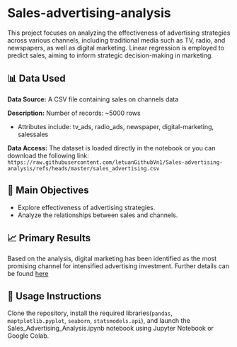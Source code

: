 # Sales-advertising-analysis
This project focuses on analyzing the effectiveness of advertising strategies across various channels, including traditional media such as TV, radio, and newspapers, as well as digital marketing. Linear regression is employed to predict sales, aiming to inform strategic decision-making in marketing.
## 📊 Data Used
**Data Source:** A CSV file containing sales on channels data 

**Description:**
   Number of records: ~5000 rows
  - Attributes include: tv_ads, radio_ads, newspaper, digital-marketing, salessales

**Data Access:** The dataset is loaded directly in the notebook or you can download the following link:  
```https://raw.githubusercontent.com/letuanGithubVn1/Sales-advertising-analysis/refs/heads/master/sales_advertising.csv```
## 🎯 Main Objectives
- Explore effectiveness of advertising strategies.  
- Analyze the relationships between sales and channels.

## 📈 Primary Results
Based on the analysis, digital marketing has been identified as the most promising channel for intensified advertising investment. Further details can be found [here](https://github.com/letuanGithubVn1/Sales-advertising-analysis/blob/master/Sales_Advertising_Analysis.ipynb)

## 🚀 Usage Instructions
Clone the repository, install the required libraries(`pandas`, `maptplotlib.pyplot`, `seaborn`, `statsmodels.api`), and launch the Sales_Advertising_Analysis.ipynb notebook using Jupyter Notebook or Google Colab.

